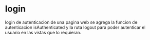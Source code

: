 # login
login de  autenticacion de una pagina web
se agrega la funcion de autenticacion isAuthenticated y la ruta logout para poder autenticar el usuario en las vistas que lo requieran.
